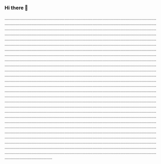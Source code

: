 ### Hi there 👋

...........................................................................................................................................................................................................................................................................................................................................................................................................................................................................................................................................................................................................................................................................................................................................................................................................................................................................................................................................................................................................................................................................................................................................................................................................................................................................................................................................................................................................................................................................................................................................................................................................................................................................................................................................................................................................................................................................................................................................................................................................................................................................................................................................................................................................................................................................................................................................................................................................................................................................................................................................................................................................................................................................................................................................................................................................................................................................................................................................................................................................................................................................................................................................................................................................................................................................................................................................................................................................................................................................................................................